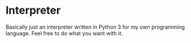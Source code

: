 # Interpreter
Basically just an interpreter written in Python 3 for my own programming language. Feel free to do what you want with it.
